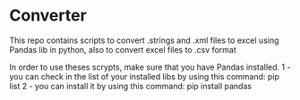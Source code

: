 # Converter
This repo contains scripts to convert .strings and .xml files to excel using Pandas lib in python, also to convert excel files to .csv format


In order to use theses scrypts, make sure that you have Pandas installed.
1 - you can check in the list of your installed libs by using this command: pip list
2 - you can install it by using this command: pip install pandas
